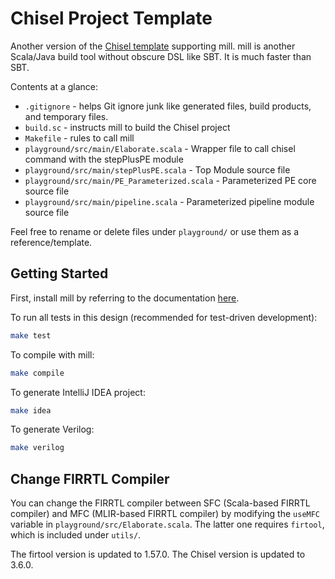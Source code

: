 Chisel Project Template
=======================

Another version of the [Chisel template](https://github.com/ucb-bar/chisel-template) supporting mill.
mill is another Scala/Java build tool without obscure DSL like SBT. It is much faster than SBT.

Contents at a glance:

* `.gitignore` - helps Git ignore junk like generated files, build products, and temporary files.
* `build.sc` - instructs mill to build the Chisel project
* `Makefile` - rules to call mill
* `playground/src/main/Elaborate.scala` - Wrapper file to call chisel command with the stepPlusPE module
* `playground/src/main/stepPlusPE.scala` - Top Module source file
* `playground/src/main/PE_Parameterized.scala` - Parameterized PE core source file
* `playground/src/main/pipeline.scala` - Parameterized pipeline module source file

Feel free to rename or delete files under `playground/` or use them as a reference/template.

## Getting Started

First, install mill by referring to the documentation [here](https://com-lihaoyi.github.io/mill).

To run all tests in this design (recommended for test-driven development):
```bash
make test
```

To compile with mill:
```bash
make compile
```

To generate IntelliJ IDEA project:
```bash
make idea
```

To generate Verilog:
```bash
make verilog
```

## Change FIRRTL Compiler

You can change the FIRRTL compiler between SFC (Scala-based FIRRTL compiler) and
MFC (MLIR-based FIRRTL compiler) by modifying the `useMFC` variable in `playground/src/Elaborate.scala`.
The latter one requires `firtool`, which is included under `utils/`.

The firtool version is updated to 1.57.0.
The Chisel version is updated to 3.6.0.
